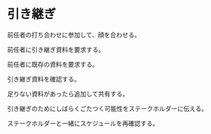 # 引き継ぎ

前任者の打ち合わせに参加して、顔を合わせる。

前任者に引き継ぎ資料を要求する。

前任者に既存の資料を要求する。

引き継ぎ資料を確認する。

足りない資料があったら追加して共有する。

引き継ぎのためにしばらくごたつく可能性をステークホルダーに伝える。

ステークホルダーと一緒にスケジュールを再確認する。
